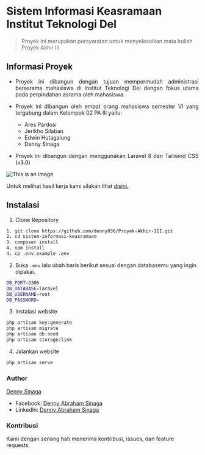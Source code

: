 # Sistem Informasi Keasramaan Institut Teknologi Del

> Proyek ini merupakan persyaratan untuk menyelesaikan mata kuliah Proyek Akhir III.

## Informasi Proyek
<div style="text-align: justify">

- Proyek ini dibangun dengan tujuan mempermudah administrasi berasrama mahasiswa di Institut Teknologi Del dengan fokus utama pada perpindahan asrama oleh mahasiswa. 

- Proyek ini dibangun oleh empat orang mahasiswa semester VI yang tergabung dalam Kelompok 02 PA III yaitu:
    - Ares Pardosi
    - Jerikho Silaban
    - Edwin Hutagalung
    - Denny Sinaga

- Proyek ini dibangun dengan menggunakan Laravel 8 dan Tailwind CSS (v3.0)
</div>

![This is an image](https://i.ibb.co/S5YYg27/Homepage.png)

Untuk melihat hasil kerja kami silakan lihat [disini.](https://keasramaandel.dennysinaga.com/)

## Instalasi

1. Clone Repository
```bash 
1. git clone https://github.com/denny036/Proyek-Akhir-III.git
2. cd sistem-informasi-keasramaan
3. composer install
4. npm install
4. cp .env.example .env
```
2. Buka ```.env``` lalu ubah baris berikut sesuai dengan databasemu yang ingin dipakai.
```bash 
DB_PORT=3306
DB_DATABASE=laravel
DB_USERNAME=root
DB_PASSWORD=
```

3. Instalasi website
```bash 
php artisan key:generate
php artisan migrate
php artisan db:seed
php artisan storage:link
```
 
4. Jalankan website
```bash 
php artisan serve
```

### Author
[Denny Sinaga](https://github.com/denny036)

* Facebook: [Denny Abraham Sinaga](https://facebook.com/dennyasIDN)
* LinkedIn: [Denny Abraham Sinaga](https://linkedin.com/in/dennyabrahamsinaga)

### Kontribusi
Kami dengan senang hati menerima kontribusi, issues, dan feature requests. 

